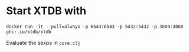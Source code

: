 # Start XTDB with 

```shell
docker run -it --pull=always -p 6543:6543 -p 5432:5432 -p 3000:3000 ghcr.io/xtdb/xtdb
```

Evaluate the sexps in `core.clj`

